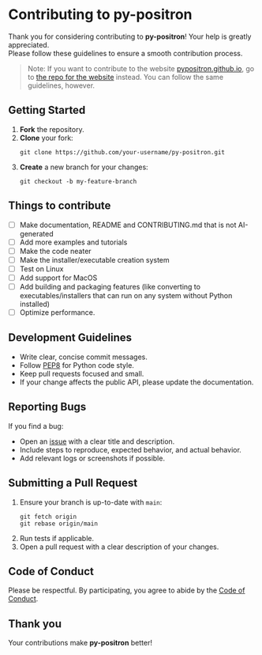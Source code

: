 # Contributing to py-positron

Thank you for considering contributing to **py-positron**\! Your help is greatly appreciated.  
Please follow these guidelines to ensure a smooth contribution process.
> Note: If you want to contribute to the website [pypositron.github.io](pypositron.github.io), go to [the repo for the website](https://github.com/PyPositron/pypositron.github.io) instead. You can follow the same guidelines, however.
## Getting Started

1. **Fork** the repository.
2. **Clone** your fork:
   ```
   git clone https://github.com/your-username/py-positron.git
   ```
3. **Create** a new branch for your changes:
   ```
   git checkout -b my-feature-branch
   ```
## Things to contribute
* [ ] Make documentation, README and CONTRIBUTING.md that is not AI-generated
* [ ] Add more examples and tutorials
* [ ] Make the code neater
* [ ] Make the installer/executable creation system
* [ ] Test on Linux
* [ ] Add support for MacOS
* [ ] Add building and packaging features (like converting to executables/installers that can run on any system without Python installed)
* [ ] Optimize performance.

## Development Guidelines

- Write clear, concise commit messages.
- Follow [PEP8](https://pep8.org/) for Python code style.
- Keep pull requests focused and small.
- If your change affects the public API, please update the documentation.

## Reporting Bugs

If you find a bug:

- Open an [issue](https://github.com/itzmetanjim/py-positron/issues) with a clear title and description.
- Include steps to reproduce, expected behavior, and actual behavior.
- Add relevant logs or screenshots if possible.

## Submitting a Pull Request

1. Ensure your branch is up-to-date with `main`:
   ```
   git fetch origin
   git rebase origin/main
   ```
2. Run tests if applicable.
3. Open a pull request with a clear description of your changes.

## Code of Conduct

Please be respectful. By participating, you agree to abide by the [Code of Conduct](CODE_OF_CONDUCT.md).

## Thank you

Your contributions make **py-positron** better\!
